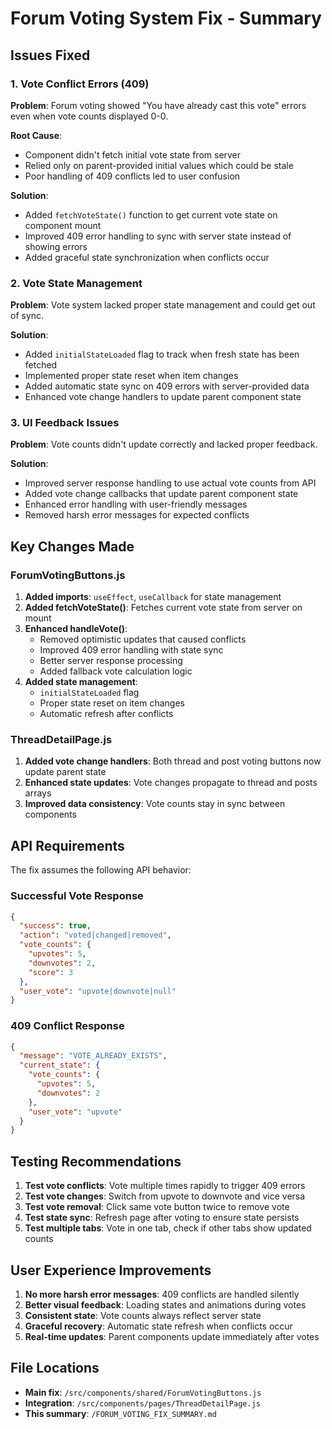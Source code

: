 # Forum Voting System Fix - Summary

## Issues Fixed

### 1. Vote Conflict Errors (409)
**Problem**: Forum voting showed "You have already cast this vote" errors even when vote counts displayed 0-0.

**Root Cause**: 
- Component didn't fetch initial vote state from server
- Relied only on parent-provided initial values which could be stale
- Poor handling of 409 conflicts led to user confusion

**Solution**: 
- Added `fetchVoteState()` function to get current vote state on component mount
- Improved 409 error handling to sync with server state instead of showing errors
- Added graceful state synchronization when conflicts occur

### 2. Vote State Management
**Problem**: Vote system lacked proper state management and could get out of sync.

**Solution**:
- Added `initialStateLoaded` flag to track when fresh state has been fetched
- Implemented proper state reset when item changes
- Added automatic state sync on 409 errors with server-provided data
- Enhanced vote change handlers to update parent component state

### 3. UI Feedback Issues
**Problem**: Vote counts didn't update correctly and lacked proper feedback.

**Solution**:
- Improved server response handling to use actual vote counts from API
- Added vote change callbacks that update parent component state
- Enhanced error handling with user-friendly messages
- Removed harsh error messages for expected conflicts

## Key Changes Made

### ForumVotingButtons.js
1. **Added imports**: `useEffect`, `useCallback` for state management
2. **Added fetchVoteState()**: Fetches current vote state from server on mount
3. **Enhanced handleVote()**: 
   - Removed optimistic updates that caused conflicts
   - Improved 409 error handling with state sync
   - Better server response processing
   - Added fallback vote calculation logic
4. **Added state management**: 
   - `initialStateLoaded` flag
   - Proper state reset on item changes
   - Automatic refresh after conflicts

### ThreadDetailPage.js
1. **Added vote change handlers**: Both thread and post voting buttons now update parent state
2. **Enhanced state updates**: Vote changes propagate to thread and posts arrays
3. **Improved data consistency**: Vote counts stay in sync between components

## API Requirements

The fix assumes the following API behavior:

### Successful Vote Response
```json
{
  "success": true,
  "action": "voted|changed|removed",
  "vote_counts": {
    "upvotes": 5,
    "downvotes": 2,
    "score": 3
  },
  "user_vote": "upvote|downvote|null"
}
```

### 409 Conflict Response
```json
{
  "message": "VOTE_ALREADY_EXISTS",
  "current_state": {
    "vote_counts": {
      "upvotes": 5,
      "downvotes": 2
    },
    "user_vote": "upvote"
  }
}
```

## Testing Recommendations

1. **Test vote conflicts**: Vote multiple times rapidly to trigger 409 errors
2. **Test vote changes**: Switch from upvote to downvote and vice versa
3. **Test vote removal**: Click same vote button twice to remove vote
4. **Test state sync**: Refresh page after voting to ensure state persists
5. **Test multiple tabs**: Vote in one tab, check if other tabs show updated counts

## User Experience Improvements

1. **No more harsh error messages**: 409 conflicts are handled silently
2. **Better visual feedback**: Loading states and animations during votes
3. **Consistent state**: Vote counts always reflect server state
4. **Graceful recovery**: Automatic state refresh when conflicts occur
5. **Real-time updates**: Parent components update immediately after votes

## File Locations

- **Main fix**: `/src/components/shared/ForumVotingButtons.js`
- **Integration**: `/src/components/pages/ThreadDetailPage.js`
- **This summary**: `/FORUM_VOTING_FIX_SUMMARY.md`